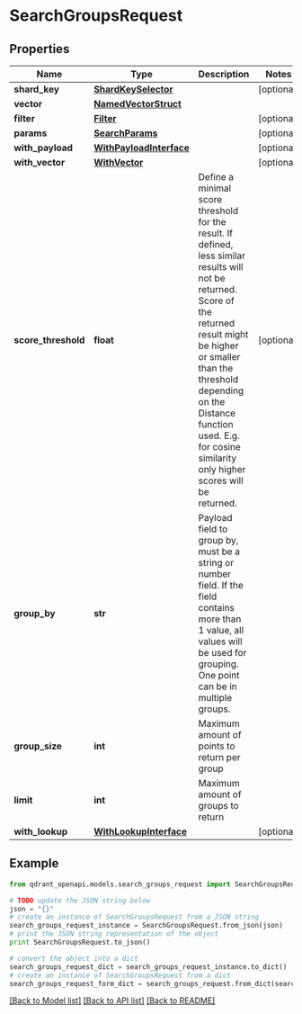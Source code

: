 # SearchGroupsRequest


## Properties
Name | Type | Description | Notes
------------ | ------------- | ------------- | -------------
**shard_key** | [**ShardKeySelector**](ShardKeySelector.md) |  | [optional] 
**vector** | [**NamedVectorStruct**](NamedVectorStruct.md) |  | 
**filter** | [**Filter**](Filter.md) |  | [optional] 
**params** | [**SearchParams**](SearchParams.md) |  | [optional] 
**with_payload** | [**WithPayloadInterface**](WithPayloadInterface.md) |  | [optional] 
**with_vector** | [**WithVector**](WithVector.md) |  | [optional] 
**score_threshold** | **float** | Define a minimal score threshold for the result. If defined, less similar results will not be returned. Score of the returned result might be higher or smaller than the threshold depending on the Distance function used. E.g. for cosine similarity only higher scores will be returned. | [optional] 
**group_by** | **str** | Payload field to group by, must be a string or number field. If the field contains more than 1 value, all values will be used for grouping. One point can be in multiple groups. | 
**group_size** | **int** | Maximum amount of points to return per group | 
**limit** | **int** | Maximum amount of groups to return | 
**with_lookup** | [**WithLookupInterface**](WithLookupInterface.md) |  | [optional] 

## Example

```python
from qdrant_openapi.models.search_groups_request import SearchGroupsRequest

# TODO update the JSON string below
json = "{}"
# create an instance of SearchGroupsRequest from a JSON string
search_groups_request_instance = SearchGroupsRequest.from_json(json)
# print the JSON string representation of the object
print SearchGroupsRequest.to_json()

# convert the object into a dict
search_groups_request_dict = search_groups_request_instance.to_dict()
# create an instance of SearchGroupsRequest from a dict
search_groups_request_form_dict = search_groups_request.from_dict(search_groups_request_dict)
```
[[Back to Model list]](../README.md#documentation-for-models) [[Back to API list]](../README.md#documentation-for-api-endpoints) [[Back to README]](../README.md)



